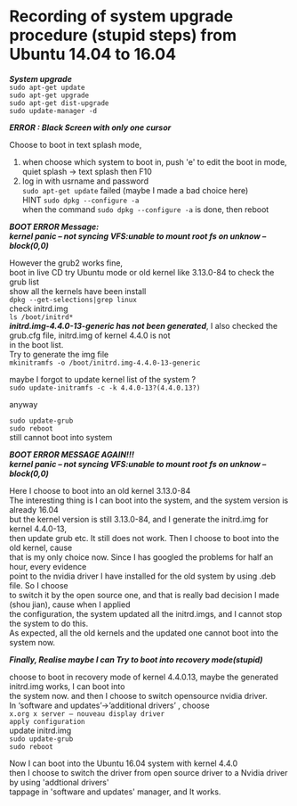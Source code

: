 # Recording of system upgrade procedure  (stupid steps) from Ubuntu 14.04 to 16.04

***System upgrade***    
`sudo apt-get update` </br>
`sudo apt-get upgrade` </br>
`sudo apt-get dist-upgrade` </br>
`sudo update-manager -d` </br>

***ERROR : Black Screen with only one cursor***

Choose to boot in text splash mode,  </br>
1. when choose which system to boot in, push 'e' to edit the  boot in mode,    
    quiet splash -> text splash then F10 </br>
2. log in with usrname and password </br>
    `sudo apt-get update`  failed (maybe I made a bad choice here) </br>
HINT `sudo dpkg --configure -a` </br>
when the command `sudo dpkg --configure -a` is done, then reboot </br>

***BOOT ERROR Message:***   
***kernel panic – not syncing VFS:unable to mount root fs on unknow – block(0,0)***    

However the grub2 works fine, </br>
boot in live CD try Ubuntu mode or old kernel like 3.13.0-84 to check the grub list </br>
show all the kernels have been install </br>
`dpkg --get-selections|grep linux` </br>
check initrd.img </br>
`ls /boot/initrd*` </br>
***initrd.img-4.4.0-13-generic has not been generated***, I also checked the grub.cfg file, initrd.img of kernel 4.4.0 is not  
in the boot list. </br>
Try to generate the img file </br>
`mkinitramfs -o /boot/initrd.img-4.4.0-13-generic` </br>

maybe I forgot to update kernel list of the system ? </br>
`sudo update-initramfs -c -k 4.4.0-13?(4.4.0.13?)`  </br>

anyway

`sudo update-grub` </br>
`sudo reboot` </br>
still cannot boot into system </br>

***BOOT ERROR MESSAGE AGAIN!!!*** </br>
***kernel panic – not syncing VFS:unable to mount root fs on unknow – block(0,0)*** </br>
 
Here I choose to boot into an old kernel 3.13.0-84 </br>
The interesting thing is I can boot into the system, and the system version is already 16.04    
but the kernel version is still 3.13.0-84, and I generate the initrd.img for kernel 4.4.0-13,    
then update grub etc. It still does not work. Then I choose to boot into the old kernel, cause   
that is my only choice now. Since I has googled the problems for half an hour, every evidence   
point to the nvidia driver I have installed for the old system by using .deb file. So I choose   
to switch it by the open source one, and that is really bad decision I made (shou jian), cause when I applied    
the configuration, the system updated all the initrd.imgs, and I cannot stop the system to do this.    
As expected, all the old kernels and the updated one cannot boot into the system now. </br>

***Finally, Realise maybe I can Try to boot into recovery mode(stupid)*** </br>

choose to boot in recovery mode of kernel 4.4.0.13, maybe the generated initrd.img works, I can boot into   
the system now. and then I choose to switch opensource nvidia driver.   
In ‘software and updates’→’additional drivers’ , choose </br>
`x.org x server – nouveau display driver`  </br>
`apply configuration` </br>
update initrd.img </br>
`sudo update-grub` </br>
`sudo reboot` </br>

Now I can boot into the Ubuntu 16.04 system with kernel 4.4.0 </br>
then I choose to switch the driver from open source driver to a Nvidia driver by using 'addtional drivers'    
tappage in 'software and updates' manager, and It works. </br>
